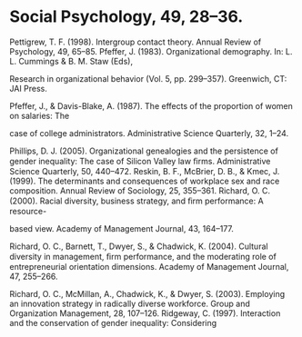 # Social Psychology, 49, 28–36.

Pettigrew, T. F. (1998). Intergroup contact theory. Annual Review of Psychology, 49, 65–85. Pfeffer, J. (1983). Organizational demography. In: L. L. Cummings & B. M. Staw (Eds),

Research in organizational behavior (Vol. 5, pp. 299–357). Greenwich, CT: JAI Press.

Pfeffer, J., & Davis-Blake, A. (1987). The effects of the proportion of women on salaries: The

case of college administrators. Administrative Science Quarterly, 32, 1–24.

Phillips, D. J. (2005). Organizational genealogies and the persistence of gender inequality: The case of Silicon Valley law ﬁrms. Administrative Science Quarterly, 50, 440–472. Reskin, B. F., McBrier, D. B., & Kmec, J. (1999). The determinants and consequences of workplace sex and race composition. Annual Review of Sociology, 25, 355–361. Richard, O. C. (2000). Racial diversity, business strategy, and ﬁrm performance: A resource-

based view. Academy of Management Journal, 43, 164–177.

Richard, O. C., Barnett, T., Dwyer, S., & Chadwick, K. (2004). Cultural diversity in management, ﬁrm performance, and the moderating role of entrepreneurial orientation dimensions. Academy of Management Journal, 47, 255–266.

Richard, O. C., McMillan, A., Chadwick, K., & Dwyer, S. (2003). Employing an innovation strategy in radically diverse workforce. Group and Organization Management, 28, 107–126. Ridgeway, C. (1997). Interaction and the conservation of gender inequality: Considering